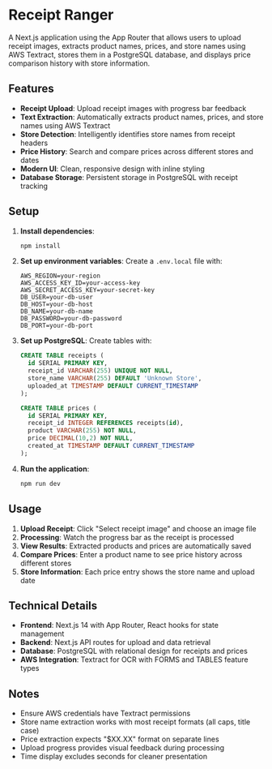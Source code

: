 # Receipt Ranger

A Next.js application using the App Router that allows users to upload receipt images, extracts product names, prices, and store names using AWS Textract, stores them in a PostgreSQL database, and displays price comparison history with store information.

## Features

- **Receipt Upload**: Upload receipt images with progress bar feedback
- **Text Extraction**: Automatically extracts product names, prices, and store names using AWS Textract
- **Store Detection**: Intelligently identifies store names from receipt headers
- **Price History**: Search and compare prices across different stores and dates
- **Modern UI**: Clean, responsive design with inline styling
- **Database Storage**: Persistent storage in PostgreSQL with receipt tracking

## Setup

1. **Install dependencies**:

   ```bash
   npm install
   ```

2. **Set up environment variables**:
   Create a `.env.local` file with:

   ```
   AWS_REGION=your-region
   AWS_ACCESS_KEY_ID=your-access-key
   AWS_SECRET_ACCESS_KEY=your-secret-key
   DB_USER=your-db-user
   DB_HOST=your-db-host
   DB_NAME=your-db-name
   DB_PASSWORD=your-db-password
   DB_PORT=your-db-port
   ```

3. **Set up PostgreSQL**:
   Create tables with:

   ```sql
   CREATE TABLE receipts (
     id SERIAL PRIMARY KEY,
     receipt_id VARCHAR(255) UNIQUE NOT NULL,
     store_name VARCHAR(255) DEFAULT 'Unknown Store',
     uploaded_at TIMESTAMP DEFAULT CURRENT_TIMESTAMP
   );

   CREATE TABLE prices (
     id SERIAL PRIMARY KEY,
     receipt_id INTEGER REFERENCES receipts(id),
     product VARCHAR(255) NOT NULL,
     price DECIMAL(10,2) NOT NULL,
     created_at TIMESTAMP DEFAULT CURRENT_TIMESTAMP
   );
   ```

4. **Run the application**:
   ```bash
   npm run dev
   ```

## Usage

1. **Upload Receipt**: Click "Select receipt image" and choose an image file
2. **Processing**: Watch the progress bar as the receipt is processed
3. **View Results**: Extracted products and prices are automatically saved
4. **Compare Prices**: Enter a product name to see price history across different stores
5. **Store Information**: Each price entry shows the store name and upload date

## Technical Details

- **Frontend**: Next.js 14 with App Router, React hooks for state management
- **Backend**: Next.js API routes for upload and data retrieval
- **Database**: PostgreSQL with relational design for receipts and prices
- **AWS Integration**: Textract for OCR with FORMS and TABLES feature types

## Notes

- Ensure AWS credentials have Textract permissions
- Store name extraction works with most receipt formats (all caps, title case)
- Price extraction expects "$XX.XX" format on separate lines
- Upload progress provides visual feedback during processing
- Time display excludes seconds for cleaner presentation
